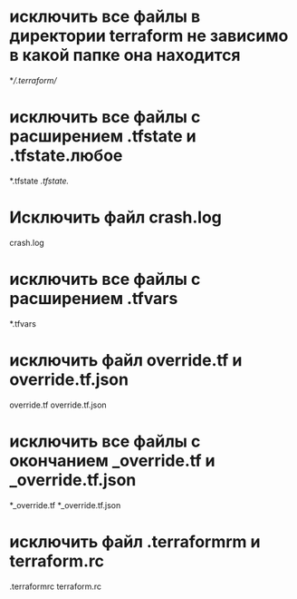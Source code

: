 # исключить все файлы в директории terraform не зависимо в какой папке она находится
**/.terraform/*

# исключить все файлы с расширением .tfstate и .tfstate.любое
*.tfstate
*.tfstate.*

# Исключить файл crash.log
crash.log

# исключить все файлы с расширением .tfvars
*.tfvars

# исключить файл override.tf и override.tf.json 
override.tf 
override.tf.json

# исключить все файлы с окончанием _override.tf и _override.tf.json
*_override.tf
*_override.tf.json

# исключить файл .terraformrm и terraform.rc
.terraformrc
terraform.rc
